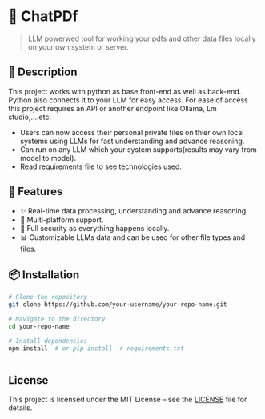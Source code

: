 # 🚀 ChatPDf

> LLM powerwed tool for working your pdfs and other data files locally on your own system or server.

## 📌 Description
This project works with python as base front-end as well as back-end. Python also connects it to your LLM for easy access. For ease of access this project requires an API or another endpoint like Ollama, Lm studio,....etc.
- Users can now access their personal private files on thier own local systems using LLMs for fast understanding and advance reasoning.
- Can run on any LLM which your system supports(results may vary from model to model).
- Read requirements file to see technologies used.

## 🌟 Features
- ✨ Real-time data processing, understanding and advance reasoning.
- 🚀 Multi-platform support.
- 🔐 Full security as everything happens locally.
- 📊 Customizable LLMs data and can be used for other file types and files.

## 📦 Installation
```bash
# Clone the repository
git clone https://github.com/your-username/your-repo-name.git 

# Navigate to the directory
cd your-repo-name

# Install dependencies
npm install  # or pip install -r requirements.txt



```

## License

This project is licensed under the MIT License – see the [LICENSE](LICENSE) file for details.
